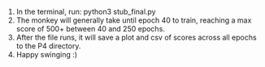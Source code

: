 1. In the terminal, run: python3 stub_final.py
2. The monkey will generally take until epoch 40 to train, reaching a max score of 500+ between 40 and 250 epochs.
3. After the file runs, it will save a plot and csv of scores across all epochs to the P4 directory.
4. Happy swinging :)
